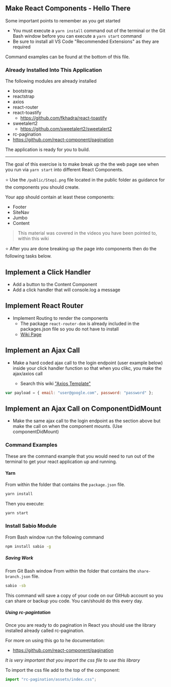## Make React Components - Hello There

Some important points to remember as you get started

- You must execute a `yarn install` command out of the terminal or the Git Bash window before you can execute a `yarn start` command
- Be sure to install all VS Code "Recommended Extensions" as they are required

Command examples can be found at the bottom of this file.

### Already Installed Into This Application

The following modules are already installed

- bootstrap
- reactstrap
- axios
- react-router
- react-toastify
  - https://github.com/fkhadra/react-toastify
- sweetalert2
  - https://github.com/sweetalert2/sweetalert2
- rc-pagination
- https://github.com/react-component/pagination

The application is ready for you to build.

---

The goal of this exercise is to make break up the the web page see when you run via `yarn start` into different React Components.

:star: Use the `/public/Step1.png` file located in the public folder as guidance for the components you should create.

Your app should contain at least these components:

- Footer
- SiteNav
- Jumbo
- Content

> This material was covered in the videos you have been pointed to, within this wiki

:star: After you are done breaking up the page into components then do the following tasks below.

## Implement a Click Handler

- Add a button to the Content Component
- Add a click handler that will console.log a message

## Implement React Router

- Implement Routing to render the components
  - The package `react-router-dom` is already included in the packages.json file so you do not have to install
  - [Wiki Page](https://github.com/sabiocode/wiki/blob/master/javascript/React/React-Router/README.md)

## Implement an Ajax Call

- Make a hard coded ajax call to the login endpoint (user example below) inside your click handler function so that when you clikc, you make the ajax/axios call

  - Search this wiki ["Axios Template"](https://github.com/sabiocode/wiki/blob/master/javascript/Axios)

```javascript
var payload = { email: "user@google.com", password: "password" };
```

## Implement an Ajax Call on ComponentDidMount

- Make the same ajax call to the login endpoint as the section above but make the call on when the component mounts. (Use componentDidMount)

### Command Examples

These are the command example that you would need to run out of the terminal to get your react application up and running.

#### Yarn

From within the folder that contains the `package.json` file.

```bash
yarn install
```

Then you execute:

```bash
yarn start
```

### Install Sabio Module

From Bash window run the following command

```bash
npm install sabio -g
```

##### Saving Work

From Git Bash window
From within the folder that contains the `share-branch.json` file.

```bash
sabio -sb
```

This command will save a copy of your code on our GitHub account so you can share or backup you code. You can/should do this every day.

##### Using rc-pagintation

Once you are ready to do pagination in React you should use the library installed already called rc-pagination.

For more on using this go to he documentation:

- https://github.com/react-component/pagination

_It is very important that you import the css file to use this library_

To import the css file add to the top of the component:

```javascript
import "rc-pagination/assets/index.css";
```

